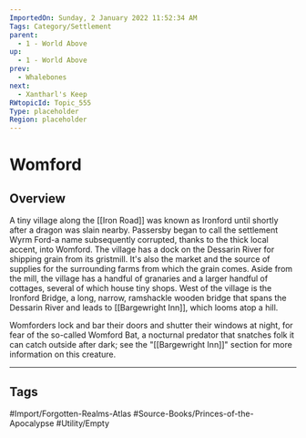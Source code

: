 ```yaml
---
ImportedOn: Sunday, 2 January 2022 11:52:34 AM
Tags: Category/Settlement
parent:
  - 1 - World Above
up:
  - 1 - World Above
prev:
  - Whalebones
next:
  - Xantharl's Keep
RWtopicId: Topic_555
Type: placeholder
Region: placeholder
---
```

# Womford
## Overview
A tiny village along the [[Iron Road]] was known as Ironford until shortly after a dragon was slain nearby. Passersby began to call the settlement Wyrm Ford-a name subsequently corrupted, thanks to the thick local accent, into Womford. The village has a dock on the Dessarin River for shipping grain from its gristmill. It's also the market and the source of supplies for the surrounding farms from which the grain comes. Aside from the mill, the village has a handful of granaries and a larger handful of cottages, several of which house tiny shops. West of the village is the Ironford Bridge, a long, narrow, ramshackle wooden bridge that spans the Dessarin River and leads to [[Bargewright Inn]], which looms atop a hill.

Womforders lock and bar their doors and shutter their windows at night, for fear of the so-called Womford Bat, a nocturnal predator that snatches folk it can catch outside after dark; see the "[[Bargewright Inn]]" section for more information on this creature.


---
## Tags
#Import/Forgotten-Realms-Atlas #Source-Books/Princes-of-the-Apocalypse #Utility/Empty

